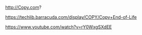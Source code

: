 http://Copy.com?

https://techlib.barracuda.com/display/COPY/Copy+End-of-Life

https://www.youtube.com/watch?v=rY0WxgSXdEE